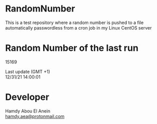 # RandomNumber    
This is a test repository where a random number is pushed to a file automatically passwordless from a cron job in my Linux CentOS server    
# Random Number of the last run   
15169
      
Last update (GMT +1)    
12/31/21 14:00:01
# Developer    
Hamdy Abou El Anein   
hamdy.aea@protonmail.com
